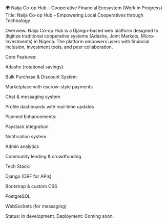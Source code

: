 🌍 Naija Co-op Hub – Cooperative Financial Ecosystem (Work in Progress)
Title: Naija Co-op Hub – Empowering Local Cooperatives through Technology

Overview:
Naija Co-op Hub is a Django-based web platform designed to digitize traditional cooperative systems (Adashe, Joint Markets, Micro-Investments) in Nigeria. The platform empowers users with financial inclusion, investment tools, and peer collaboration.

Core Features:

Adashe (rotational savings)

Bulk Purchase & Discount System

Marketplace with escrow-style payments

Chat & messaging system

Profile dashboards with real-time updates

Planned Enhancements:

Paystack integration

Notification system

Admin analytics

Community lending & crowdfunding

Tech Stack:

Django (DRF for APIs)

Bootstrap & custom CSS

PostgreSQL

WebSockets (for messaging)

Status: In development.
Deployment: Coming soon.
